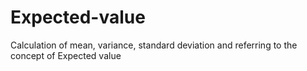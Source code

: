 # Expected-value
Calculation of mean, variance, standard deviation and referring to the concept of Expected value
